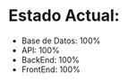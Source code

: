 # Estado Actual:
<ul>
  <li>Base de Datos: 100%</li>
  <li>API: 100%</li>
  <li>BackEnd: 100%</li>
  <li>FrontEnd: 100%</li>
</ul>
